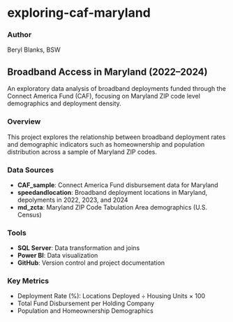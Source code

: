 # exploring-caf-maryland
### Author
Beryl Blanks, BSW

## Broadband Access in Maryland (2022–2024)
An exploratory data analysis of broadband deployments funded through the Connect America Fund (CAF), focusing on Maryland ZIP code level demographics and deployment density.

### Overview
This project explores the relationship between broadband deployment rates and demographic indicators such as homeownership and population distribution across a sample of Maryland ZIP codes.

### Data Sources
- **CAF_sample**: Connect America Fund disbursement data for Maryland
- **speedandlocation**: Broadband deployment locations in Maryland, depolyments in 2022, 2023, and 2024
- **md_zcta**: Maryland ZIP Code Tabulation Area demographics (U.S. Census)

### Tools
- **SQL Server**: Data transformation and joins
- **Power BI**: Data visualization
- **GitHub**: Version control and project documentation

### Key Metrics
- Deployment Rate (%): Locations Deployed ÷ Housing Units × 100
- Total Fund Disbursement per Holding Company
- Population and Homeownership Demographics
